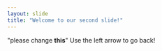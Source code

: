 ```yaml
---
layout: slide
title: "Welcome to our second slide!"
---
```

"please change **this**"
Use the left arrow to go back!
